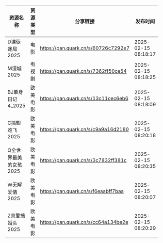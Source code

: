 | 资源名称          | 资源类型 | 分享链接                                | 发布时间                |
| ------------- | ---- | ----------------------------------- | ------------------- |
| D谍徒迷局2025     | 电影   | https://pan.quark.cn/s/60726c7292e7 | 2025-02-15 08:18:17 |
| M漫城2025       | 电视剧  | https://pan.quark.cn/s/7362ff50ce54 | 2025-02-15 08:18:25 |
| BJ单身日记4_2025  | 欧美电影 | https://pan.quark.cn/s/13c11cec6eb6 | 2025-02-15 08:18:09 |
| C插翅难飞2025     | 欧美电影 | https://pan.quark.cn/s/c9a9a16d2180 | 2025-02-15 08:20:18 |
| Q全世界最美的女孩2025 | 欧美电影 | https://pan.quark.cn/s/3c7832ff381c | 2025-02-15 08:20:35 |
| W无解爱情2025     | 欧美电影 | https://pan.quark.cn/s/f6eaabff7baa | 2025-02-15 08:20:07 |
| Z真爱搞婚头2025    | 欧美电影 | https://pan.quark.cn/s/cc64a134be2e | 2025-02-15 08:20:29 |
